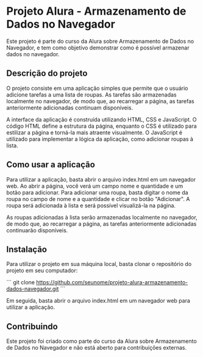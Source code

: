 # Projeto Alura - Armazenamento de Dados no Navegador

Este projeto é parte do curso da Alura sobre Armazenamento de Dados no Navegador, e tem como objetivo demonstrar como é possível armazenar dados no navegador.

## Descrição do projeto

O projeto consiste em uma aplicação simples que permite que o usuário adicione tarefas a uma lista de roupas. As tarefas são armazenadas localmente no navegador, de modo que, ao recarregar a página, as tarefas anteriormente adicionadas continuam disponíveis.

A interface da aplicação é construída utilizando HTML, CSS e JavaScript. O código HTML define a estrutura da página, enquanto o CSS é utilizado para estilizar a página e torná-la mais atraente visualmente. O JavaScript é utilizado para implementar a lógica da aplicação, como adicionar roupas à lista.

## Como usar a aplicação

Para utilizar a aplicação, basta abrir o arquivo index.html em um navegador web. Ao abrir a página, você verá um campo nome e quantidade e um botão para adicionar. Para adicionar uma roupa, basta digitar o nome da roupa no campo de nome e a quantidade e clicar no botão "Adicionar". A roupa será adicionada à lista e será possível visualizá-la na página.

As roupas adicionadas à lista serão armazenadas localmente no navegador, de modo que, ao recarregar a página, as tarefas anteriormente adicionadas continuarão disponíveis.

## Instalação

Para utilizar o projeto em sua máquina local, basta clonar o repositório do projeto em seu computador:

´´´
git clone https://github.com/seunome/projeto-alura-armazenamento-dados-navegador.git
´´´

Em seguida, basta abrir o arquivo index.html em um navegador web para utilizar a aplicação.

## Contribuindo

Este projeto foi criado como parte do curso da Alura sobre Armazenamento de Dados no Navegador e não está aberto para contribuições externas.

